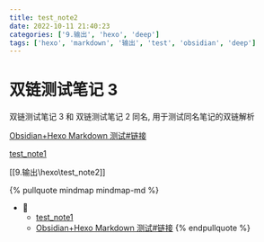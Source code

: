 ```yaml
---
title: test_note2
date: 2022-10-11 21:40:23
categories: ['9.输出', 'hexo', 'deep']
tags: ['hexo', 'markdown', '输出', 'test', 'obsidian', 'deep']
---
```

# 双链测试笔记 3

双链测试笔记 3 和 双链测试笔记 2 同名, 用于测试同名笔记的双链解析

[Obsidian+Hexo Markdown 测试#链接](../07578cff2dd4bfd8c55f223f930878824a64ceaa/#链接)

[test_note1](../88126fb48eff3a2801350be86a88d44654485719)

[[9.输出\hexo\test_note2]]


{% pullquote mindmap mindmap-md %}
- 🔵
  - [test_note1](../88126fb48eff3a2801350be86a88d44654485719)
  - [Obsidian+Hexo Markdown 测试#链接](../07578cff2dd4bfd8c55f223f930878824a64ceaa/#链接)
{% endpullquote %}